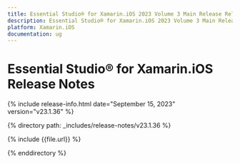 ```yaml
---
title: Essential Studio® for Xamarin.iOS 2023 Volume 3 Main Release Release Notes  
description: Essential Studio® for Xamarin.iOS 2023 Volume 3 Main Release Release Notes  
platform: Xamarin.iOS
documentation: ug
---
```


# Essential Studio® for Xamarin.iOS  Release Notes  

{% include release-info.html date="September 15, 2023"  version="v23.1.36" %} 

{% directory path: _includes/release-notes/v23.1.36 %}

{% include {{file.url}} %}

{% enddirectory %}